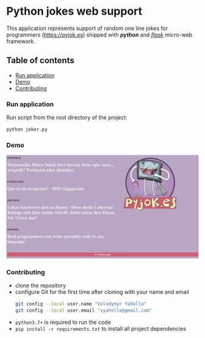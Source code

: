 # Python jokes web support
This application represents support of random one line jokes for programmers (https://pyjok.es) shipped
with **_python_** and [_flask_](http://flask.palletsprojects.com) micro-web framework.


## Table of contents
- [Run application](#run-application)
- [Demo](#demo)
- [Contributing](#contributing)


### Run application
Run script from the root directory of the project:
```bash
python joker.py
```

### Demo
![Screenshot](static/img/demo.png)


### Contributing
- clone the repository
- configure Git for the first time after cloning with your name and email
  ```bash
  git config --local user.name "Volodymyr Yahello"
  git config --local user.email "vyahello@gmail.com"
  ```
- `python3.7+` is required to run the code
- `pip install -r requirements.txt` to install all project dependencies